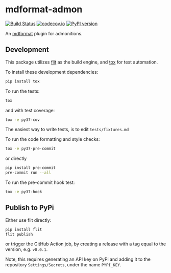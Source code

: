 # mdformat-admon

[![Build Status][ci-badge]][ci-link]
[![codecov.io][cov-badge]][cov-link]
[![PyPI version][pypi-badge]][pypi-link]

An [mdformat](https://github.com/executablebooks/mdformat) plugin for admonitions.

## Development

This package utilizes [flit](https://flit.readthedocs.io) as the build engine, and [tox](https://tox.readthedocs.io) for test automation.

To install these development dependencies:

```bash
pip install tox
```

To run the tests:

```bash
tox
```

and with test coverage:

```bash
tox -e py37-cov
```

The easiest way to write tests, is to edit `tests/fixtures.md`

To run the code formatting and style checks:

```bash
tox -e py37-pre-commit
```

or directly

```bash
pip install pre-commit
pre-commit run --all
```

To run the pre-commit hook test:

```bash
tox -e py37-hook
```

## Publish to PyPi

Either use flit directly:

```bash
pip install flit
flit publish
```

or trigger the GitHub Action job, by creating a release with a tag equal to the version, e.g. `v0.0.1`.

Note, this requires generating an API key on PyPi and adding it to the repository `Settings/Secrets`, under the name `PYPI_KEY`.

[ci-badge]: https://github.com/executablebooks/mdformat-admon/workflows/CI/badge.svg?branch=main
[ci-link]: https://github.com/executablebooks/mdformat/actions?query=workflow%3ACI+branch%3Amain+event%3Apush
[cov-badge]: https://codecov.io/gh/executablebooks/mdformat-admon/branch/main/graph/badge.svg
[cov-link]: https://codecov.io/gh/executablebooks/mdformat-admon
[pypi-badge]: https://img.shields.io/pypi/v/mdformat-admon.svg
[pypi-link]: https://pypi.org/project/mdformat-admon
